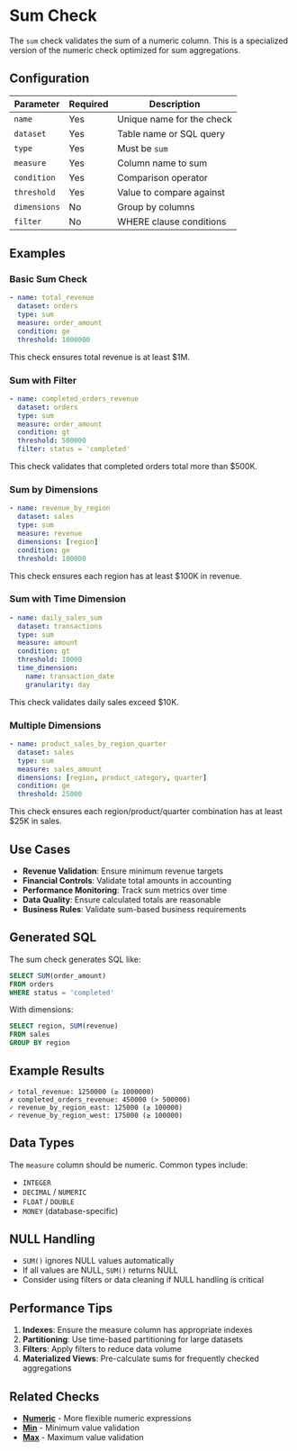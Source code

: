 # Sum Check

The `sum` check validates the sum of a numeric column. This is a specialized version of the numeric check optimized for sum aggregations.

## Configuration

| Parameter | Required | Description |
|-----------|----------|-------------|
| `name` | Yes | Unique name for the check |
| `dataset` | Yes | Table name or SQL query |
| `type` | Yes | Must be `sum` |
| `measure` | Yes | Column name to sum |
| `condition` | Yes | Comparison operator |
| `threshold` | Yes | Value to compare against |
| `dimensions` | No | Group by columns |
| `filter` | No | WHERE clause conditions |

## Examples

### Basic Sum Check

```yaml
- name: total_revenue
  dataset: orders
  type: sum
  measure: order_amount
  condition: ge
  threshold: 1000000
```

This check ensures total revenue is at least $1M.

### Sum with Filter

```yaml
- name: completed_orders_revenue
  dataset: orders
  type: sum
  measure: order_amount
  condition: gt
  threshold: 500000
  filter: status = 'completed'
```

This check validates that completed orders total more than $500K.

### Sum by Dimensions

```yaml
- name: revenue_by_region
  dataset: sales
  type: sum
  measure: revenue
  dimensions: [region]
  condition: ge
  threshold: 100000
```

This check ensures each region has at least $100K in revenue.

### Sum with Time Dimension

```yaml
- name: daily_sales_sum
  dataset: transactions
  type: sum
  measure: amount
  condition: gt
  threshold: 10000
  time_dimension:
    name: transaction_date
    granularity: day
```

This check validates daily sales exceed $10K.

### Multiple Dimensions

```yaml
- name: product_sales_by_region_quarter
  dataset: sales
  type: sum
  measure: sales_amount
  dimensions: [region, product_category, quarter]
  condition: ge
  threshold: 25000
```

This check ensures each region/product/quarter combination has at least $25K in sales.

## Use Cases

- **Revenue Validation**: Ensure minimum revenue targets
- **Financial Controls**: Validate total amounts in accounting
- **Performance Monitoring**: Track sum metrics over time
- **Data Quality**: Ensure calculated totals are reasonable
- **Business Rules**: Validate sum-based business requirements

## Generated SQL

The sum check generates SQL like:

```sql
SELECT SUM(order_amount)
FROM orders
WHERE status = 'completed'
```

With dimensions:
```sql
SELECT region, SUM(revenue)
FROM sales
GROUP BY region
```

## Example Results

```
✓ total_revenue: 1250000 (≥ 1000000)
✗ completed_orders_revenue: 450000 (> 500000)
✓ revenue_by_region_east: 125000 (≥ 100000)
✓ revenue_by_region_west: 175000 (≥ 100000)
```

## Data Types

The `measure` column should be numeric. Common types include:
- `INTEGER`
- `DECIMAL` / `NUMERIC`
- `FLOAT` / `DOUBLE`
- `MONEY` (database-specific)

## NULL Handling

- `SUM()` ignores NULL values automatically
- If all values are NULL, `SUM()` returns NULL
- Consider using filters or data cleaning if NULL handling is critical

## Performance Tips

1. **Indexes**: Ensure the measure column has appropriate indexes
2. **Partitioning**: Use time-based partitioning for large datasets
3. **Filters**: Apply filters to reduce data volume
4. **Materialized Views**: Pre-calculate sums for frequently checked aggregations

## Related Checks

- [**Numeric**](./numeric.md) - More flexible numeric expressions
- [**Min**](./min.md) - Minimum value validation
- [**Max**](./max.md) - Maximum value validation